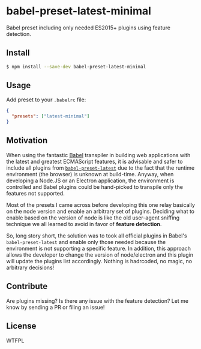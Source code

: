 # babel-preset-latest-minimal

Babel preset including only needed ES2015+ plugins using feature detection.

## Install

```bash
$ npm install --save-dev babel-preset-latest-minimal
```

## Usage

Add preset to your `.babelrc` file:

```json
{
  "presets": ["latest-minimal"]
}
```

## Motivation

When using the fantastic [Babel](http://babeljs.io/) transpiler in building web applications with the latest and greatest ECMAScript features, it is advisable and safer to include all plugins from [`babel-preset-latest`](https://github.com/babel/babel/tree/master/packages/babel-preset-latest) due to the fact that the runtime environment (the browser) is unknown at build-time. Anyway, when developing a Node.JS or an Electron application, the environment is controlled and Babel plugins could be hand-picked to transpile only the features not supported.

Most of the presets I came across before developing this one relay basically on the node version and enable an arbitrary set of plugins. Deciding what to enable based on the version of node is like the old user-agent sniffing technique we all learned to avoid in favor of **feature detection**.

So, long story short, the solution was to took all official plugins in Babel's `babel-preset-latest` and enable only those needed because the environment is not supporting a specific feature. In addition, this approach allows the developer to change the version of node/electron and this plugin will update the plugins list accordingly. Nothing is hadrcoded, no magic, no arbitrary decisions!

## Contribute

Are plugins missing? Is there any issue with the feature detection? Let me know by sending a PR or filing an issue!

## License

WTFPL
